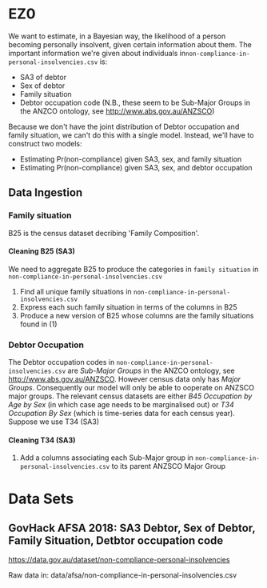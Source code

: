 # EZ0
We want to estimate, in a Bayesian way, the likelihood of a person becoming personally insolvent, given certain information about them.
The important information we're given about individuals in`non-compliance-in-personal-insolvencies.csv` is:
- SA3 of debtor
- Sex of debtor
- Family situation
- Debtor occupation code (N.B., these seem to be Sub-Major Groups in the ANZCO ontology, see http://www.abs.gov.au/ANZSCO)

Because we don't have the joint distribution of Debtor occupation and family situation, we can't do this with a single model.
Instead, we'll have to construct two models:
- Estimating Pr(non-compliance) given SA3, sex, and family situation
- Estimating Pr(non-compliance) given SA3, sex, and debtor occupation

## Data Ingestion
### Family situation
B25 is the census dataset decribing 'Family Composition'.
#### Cleaning B25 (SA3)
We need to aggregate B25 to produce the categories in `family situation` in `non-compliance-in-personal-insolvencies.csv`
1. Find all unique family situations in `non-compliance-in-personal-insolvencies.csv`
2. Express each such family situation in terms of the columns in B25
3. Produce a new version of B25 whose columns are the family situations found in (1)

### Debtor Occupation
The Debtor occupation codes in `non-compliance-in-personal-insolvencies.csv` are _Sub-Major Groups_ in the ANZCO ontology, see http://www.abs.gov.au/ANZSCO. However census data only has _Major Groups_. Consequently our model will only be able to ooperate on ANZSCO major groups. The relevant census datasets are either _B45 Occupation by Age by Sex_ (in which case age needs to be marginalised out) or _T34 Occupation By Sex_ (which is time-series data for each census year). Suppose we use T34 (SA3)

#### Cleaning T34 (SA3)
1. Add a columns associating each Sub-Major group in `non-compliance-in-personal-insolvencies.csv` to its parent ANZSCO Major Group


# Data Sets

## GovHack AFSA 2018: SA3 Debtor, Sex of Debtor, Family Situation, Detbtor occupation code
https://data.gov.au/dataset/non-compliance-personal-insolvencies

Raw data in: data/afsa/non-compliance-in-personal-insolvencies.csv
